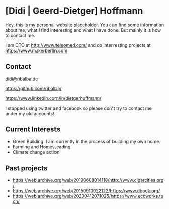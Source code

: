 # [Didi | Geerd-Dietger] Hoffmann

Hey, this is my personal website placeholder. You can find some information about me, what I find interesting and what I have done. But mainly it is how to contact me.

I am CTO at http://www.teleomed.com/ and do interresting projects at https://www.makerberlin.com

## Contact
didi@ribalba.de

https://github.com/ribalba/

https://www.linkedin.com/in/dietgerhoffmann/

I stopped using twitter and facebook so please don't try to contact me under my old accounts!


## Current Interests

- Green Building. I am currently in the process of building my own home.
- Farming and Homesteading
- Climate change action 

## Past projects 

- https://web.archive.org/web/20190608014118/http://www.cigarcities.org/
- https://web.archive.org/web/20150910022122/https://www.dbook.org/
- https://web.archive.org/web/20200412071025/https://www.ecoworks.tech/
